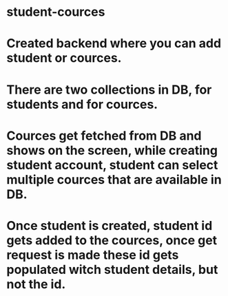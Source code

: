 # student-cources
# Created backend where you can add student or cources.
# There are two collections in DB, for students and for cources.
# Cources get fetched from DB and shows on the screen, while creating student account, student can select multiple cources that are available in DB.
# Once student is created, student id gets added to the cources, once get request is made these id gets populated witch student details, but not the id.
